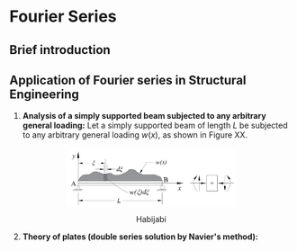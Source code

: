 # Fourier Series

## Brief introduction

## Application of Fourier series in Structural Engineering

1. **Analysis of a simply supported beam subjected to any arbitrary general loading:**
   Let a simply supported beam of length $L$ be subjected to any arbitrary general loading $w(x)$, as shown in Figure XX.

  <!-- ![Figure1](ssb_general_load.png) -->
  <p align="center">
      <img align="center" src="ssb_general_load.png" alt="drawing" width="300"/>
  </p>
   <p style="text-align: center;"> Habijabi </p>

2. **Theory of plates (double series solution by Navier's method):**
